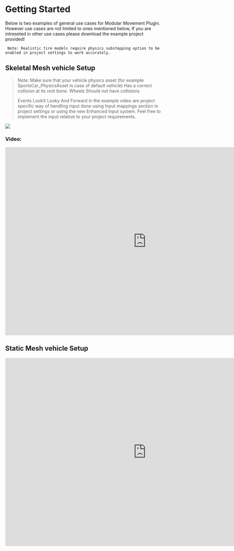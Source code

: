 
# Getting Started

Below is two examples of general use cases for Modular Movement Plugin. However use cases are not limited to ones mentioned below, If you are intreseted in other use cases please download the example project provided!

``` Note: Realistic tire models require physics substepping option to be enabled in project settings to work accurately.```

  
  

## Skeletal Mesh vehicle Setup

>  Note: Make sure that your vehicle physics asset (for example
> SportsCar_PhysicsAsset in case of default vehicle) Has a correct
> collision at its root bone. Wheels Should not have collisions
> 
> Events LookX Looky And Forward in the example video are project specific way of handling
> input done using Input mappings section in project settings or using
> the new Enhanced Input system.
> Feel free to implement the input relative to your project requirements.

![](./Images/BodySetup.png)

  

### Video:

  

<iframe  width="900"  height="600"  src="https://www.youtube.com/embed/7pHzA1hzgUA"  frameborder="0"  allow="accelerometer; autoplay; encrypted-media; gyroscope; picture-in-picture"  allowfullscreen></iframe>

  

## Static Mesh vehicle Setup

  

<iframe  width="900"  height="600"  src="https://www.youtube.com/embed/plc3qmWk18s"  frameborder="0"  allow="accelerometer; autoplay; encrypted-media; gyroscope; picture-in-picture"  allowfullscreen></iframe>
